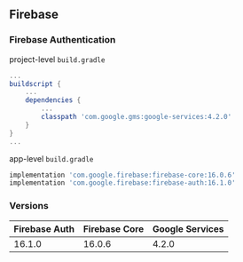 ## Firebase

### Firebase Authentication

project-level `build.gradle`
```gradle
...
buildscript {
    ...
    dependencies {
        ...
        classpath 'com.google.gms:google-services:4.2.0'
    }
}
...
```

app-level `build.gradle`
```gradle
implementation 'com.google.firebase:firebase-core:16.0.6'
implementation 'com.google.firebase:firebase-auth:16.1.0'
```

### Versions

Firebase Auth | Firebase Core | Google Services
--- | --- | ---
16.1.0 | 16.0.6 | 4.2.0
